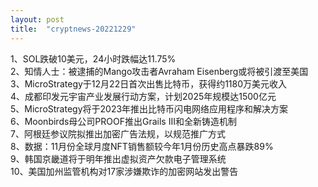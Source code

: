 ```yaml
---
layout: post
title:  "cryptnews-20221229"
---
```

1、SOL跌破10美元，24小时跌幅达11.75%  
2、知情人士：被逮捕的Mango攻击者Avraham Eisenberg或将被引渡至美国  
3、MicroStrategy于12月22日首次出售比特币，获得约1180万美元收入  
4、成都印发元宇宙产业发展行动方案，计划2025年规模达1500亿元  
5、MicroStrategy将于2023年推出比特币闪电网络应用程序和解决方案  
6、Moonbirds母公司PROOF推出Grails III和全新铸造机制  
7、阿根廷参议院拟推出加密广告法规，以规范推广方式  
8、数据：11月份全球月度NFT销售额较今年1月份历史高点暴跌89%  
9、韩国京畿道将于明年推出虚拟资产欠款电子管理系统  
10、美国加州监管机构对17家涉嫌欺诈的加密网站发出警告  
